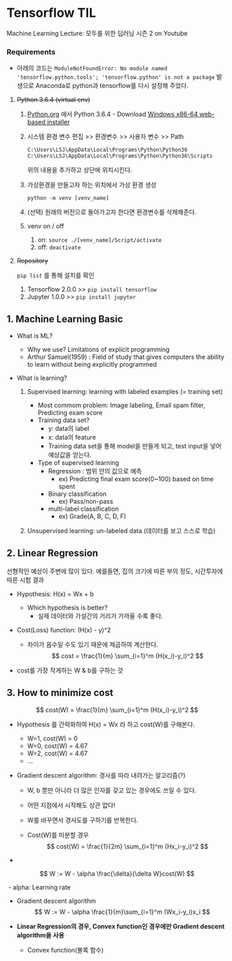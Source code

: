 # Tensorflow TIL

Machine Learning Lecture: 모두를 위한 딥러닝 시즌 2 on Youtube

### Requirements









* 아래의 코드는 `ModuleNotFoundError: No module named 'tensorflow.python.tools'; 'tensorflow.python' is not a package`  발생으로 Anaconda로 python과 tensorflow를 다시 설정해 주었다. 

1. ~~Python 3.6.4 (virtual env)~~

   1. [Python.org](https://www.python.org/downloads/windows/) 에서 Python 3.6.4 - Download [Windows x86-64 web-based installer](https://www.python.org/ftp/python/3.6.4/python-3.6.4-amd64-webinstall.exe)

   2. 시스템 환경 변수 편집 >> 환경변수 >> 사용자 변수 >> Path

      ```
      C:\Users\LSJ\AppData\Local\Programs\Python\Python36
      C:\Users\LSJ\AppData\Local\Programs\Python\Python36\Scripts
      ```

      위의 내용을 추가하고 상단에 위치시킨다.

   3. 가상환경을 만들고자 하는 위치에서 가상 환경 생성

      `python -m venv [venv_name]`

   4. (선택) 원래의 버전으로 돌아가고자 한다면 환경변수를 삭제해준다. 
   5. venv on / off
      1. on: `source ./[venv_name]/Script/activate`
      2. off: `deactivate`

2. ~~Repository~~

   `pip list` 를 통해 설치를 확인

   1. Tensorflow 2.0.0 >> `pip install tensorflow`
   2. Jupyter 1.0.0 >> `pip install jupyter` 



## 1. Machine Learning Basic 

- What is ML?

  - Why we use? Limitations of explicit programming
  - Arthur Samuel(1959) : Field of study that gives computers the ability to learn without being explicitly programmed

- What is learning?

  1. Supervised learning: learning with labeled examples (= training set)
     - Most commom problem: Image labeling, Email spam filter, Predicting exam score
     - Training data set?
       - y: data의 label
       - x: data의 feature
       - Training data set을 통해 model을 만들게 되고, test input을 넣어 예상값을 얻는다.
     - Type of supervised learning
       - Regression : 범위 안의 값으로 예측
         - ex) Predicting final exam score(0~100) based on time spent
       - Binary classification
         - ex) Pass/non-pass
       - multi-label classification
         - ex) Grade(A, B, C, D, F)

  2. Unsupervised learning: un-labeled data (데이터를 보고 스스로 학습)



## 2. Linear Regression

선형적인 예상이 주변에 많이 있다. 예를들면, 집의 크기에 따른 부의 정도, 시간투자에 따른 시험 결과

- Hypothesis: H(x) = Wx + b
  - Which hypothesis is better?
    - 실제 데이터와 가설간의 거리가 가까울 수록 좋다.

- Cost(Loss) function: (H(x) - y)^2

  - 차이가 음수일 수도 있기 때문에 제곱하여 계산한다.
    $$
    cost = \frac{1}{m} \sum_{i=1}^m (H(x_i)-y_i)^2
    $$

- cost를 가장 작게하는 W & b를 구하는 것



## 3. How to minimize cost

$$
cost(W) = \frac{1}{m} \sum_{i=1}^m (H(x_i)-y_i)^2
$$

- Hypothesis 를 간략화하여 H(x) = Wx 라 하고 cost(W)를 구해본다.
  - W=1, cost(W) = 0
  - W=0, cost(W) = 4.67
  - W=2, cost(W) = 4.67
  - ...

- Gradient descent algorithm: 경사를 따라 내려가는 알고리즘(?)

  - W, b 뿐만 아니라 더 많은 인자를 갖고 있는 경우에도 쓰일 수 있다.

  - 어떤 지점에서 시작해도 상관 없다!

  - W를 바꾸면서 경사도를 구하기를 반복한다.

  - Cost(W)를 미분할 경우
    $$
    cost(W) = \frac{1}{2m} \sum_{i=1}^m (Hx_i-y_i)^2
    $$

- 

$$
W := W - \alpha \frac{\delta}{\delta W}cost(W)
$$

​		- alpha: Learning rate

- Gradient descent algorithm
  $$
  W := W - \alpha \frac{1}{m}\sum_{i=1}^m (Wx_i-y_i)x_i
  $$

- **Linear Regression의 경우, Convex function인 경우에만 Gradient descent algorithm을 사용**
  
  - Convex function(볼록 함수)

